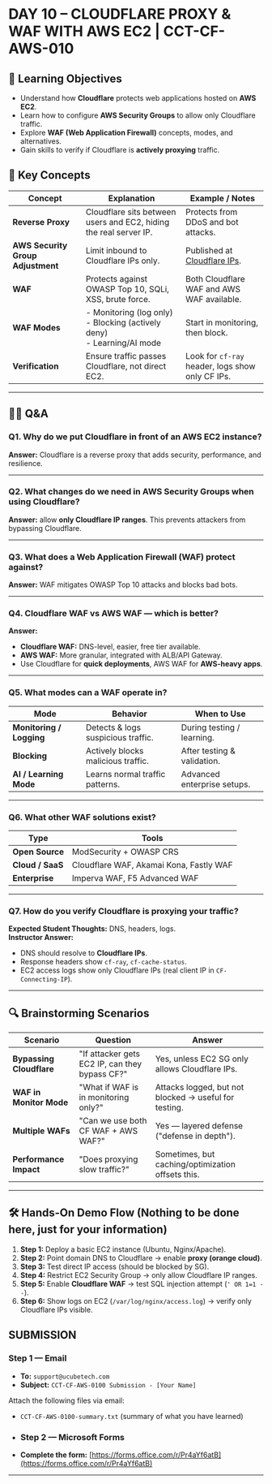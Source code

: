 # DAY 10 – CLOUDFLARE PROXY & WAF WITH AWS EC2 | CCT-CF-AWS-010

## 🎯 Learning Objectives
- Understand how **Cloudflare** protects web applications hosted on **AWS EC2**.  
- Learn how to configure **AWS Security Groups** to allow only Cloudflare traffic.  
- Explore **WAF (Web Application Firewall)** concepts, modes, and alternatives.  
- Gain skills to verify if Cloudflare is **actively proxying** traffic.  


## 📘 Key Concepts

| Concept | Explanation | Example / Notes |
|---------|-------------|-----------------|
| **Reverse Proxy** | Cloudflare sits between users and EC2, hiding the real server IP. | Protects from DDoS and bot attacks. |
| **AWS Security Group Adjustment** | Limit inbound to Cloudflare IPs only. | Published at [Cloudflare IPs](https://www.cloudflare.com/ips). |
| **WAF** | Protects against OWASP Top 10, SQLi, XSS, brute force. | Both Cloudflare WAF and AWS WAF available. |
| **WAF Modes** | - Monitoring (log only)<br>- Blocking (actively deny)<br>- Learning/AI mode | Start in monitoring, then block. |
| **Verification** | Ensure traffic passes Cloudflare, not direct EC2. | Look for `cf-ray` header, logs show only CF IPs. |

---

## 🧑‍🏫 Q&A

### Q1. Why do we put Cloudflare in front of an AWS EC2 instance?  
**Answer:** Cloudflare is a reverse proxy that adds security, performance, and resilience.  

---

### Q2. What changes do we need in AWS Security Groups when using Cloudflare?  
**Answer:** allow **only Cloudflare IP ranges**. This prevents attackers from bypassing Cloudflare.  

---

### Q3. What does a Web Application Firewall (WAF) protect against?  
**Answer:**  WAF mitigates OWASP Top 10 attacks and blocks bad bots.  

---

### Q4. Cloudflare WAF vs AWS WAF — which is better?  
**Answer:**
- **Cloudflare WAF:** DNS-level, easier, free tier available.  
- **AWS WAF:** More granular, integrated with ALB/API Gateway.  
- Use Cloudflare for **quick deployments**, AWS WAF for **AWS-heavy apps**.  

---

### Q5. What modes can a WAF operate in?  
| Mode | Behavior | When to Use |
|------|----------|-------------|
| **Monitoring / Logging** | Detects & logs suspicious traffic. | During testing / learning. |
| **Blocking** | Actively blocks malicious traffic. | After testing & validation. |
| **AI / Learning Mode** | Learns normal traffic patterns. | Advanced enterprise setups. |

---

### Q6. What other WAF solutions exist?  
| Type | Tools |
|------|-------|
| **Open Source** | ModSecurity + OWASP CRS |
| **Cloud / SaaS** | Cloudflare WAF, Akamai Kona, Fastly WAF |
| **Enterprise** | Imperva WAF, F5 Advanced WAF |

---

### Q7. How do you verify Cloudflare is proxying your traffic?  
**Expected Student Thoughts:** DNS, headers, logs.  
**Instructor Answer:**  
- DNS should resolve to **Cloudflare IPs**.  
- Response headers show `cf-ray`, `cf-cache-status`.  
- EC2 access logs show only Cloudflare IPs (real client IP in `CF-Connecting-IP`).  

---

## 🔍 Brainstorming Scenarios

| Scenario | Question | Answer |
|----------|------------------|---------------------------|
| **Bypassing Cloudflare** | "If attacker gets EC2 IP, can they bypass CF?" | Yes, unless EC2 SG only allows Cloudflare IPs. |
| **WAF in Monitor Mode** | "What if WAF is in monitoring only?" | Attacks logged, but not blocked → useful for testing. |
| **Multiple WAFs** | "Can we use both CF WAF + AWS WAF?" | Yes — layered defense ("defense in depth"). |
| **Performance Impact** | "Does proxying slow traffic?" | Sometimes, but caching/optimization offsets this. |

---

## 🛠️ Hands-On Demo Flow (Nothing to be done here, just for your information)

1. **Step 1:** Deploy a basic EC2 instance (Ubuntu, Nginx/Apache).  
2. **Step 2:** Point domain DNS to Cloudflare → enable **proxy (orange cloud)**.  
3. **Step 3:** Test direct IP access (should be blocked by SG).  
4. **Step 4:** Restrict EC2 Security Group → only allow Cloudflare IP ranges.  
5. **Step 5:** Enable **Cloudflare WAF** → test SQL injection attempt (`' OR 1=1 --`).  
6. **Step 6:** Show logs on EC2 (`/var/log/nginx/access.log`) → verify only Cloudflare IPs visible.  


## SUBMISSION

### Step 1 — Email
- **To:** `support@ucubetech.com`  
- **Subject:** `CCT-CF-AWS-0100 Submission - [Your Name]`
  
Attach the following files via email:  
- `CCT-CF-AWS-0100-summary.txt` (summary of what you have learned)

- ### Step 2 — Microsoft Forms
- **Complete the form:** [https://forms.office.com/r/Pr4aYf6atB](https://forms.office.com/r/Pr4aYf6atB)
---

